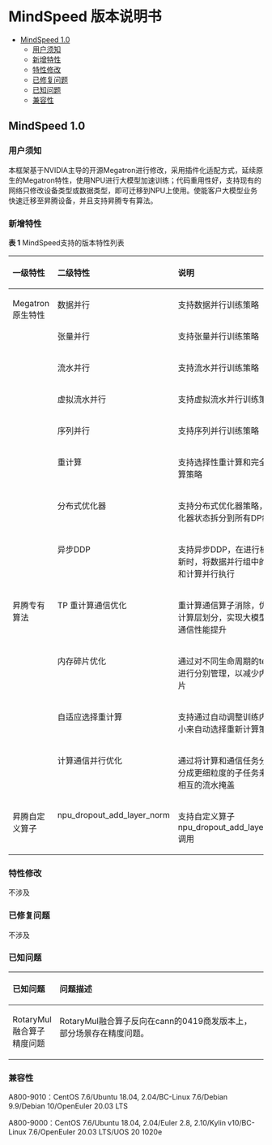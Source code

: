 # MindSpeed 版本说明书
-   [MindSpeed 1.0](#FrameworkPTAdapter-5-0-RC1md)
    -   [用户须知](#用户须知md)
    -   [新增特性](#新增特性md)
    -   [特性修改](#特性修改md)
    -   [已修复问题](#已修复问题md)
    -   [已知问题](#已知问题md)
    -   [兼容性](#兼容性md)


<h2 id="MindSpeed 1.0md">MindSpeed 1.0</h2>

<h3 id="用户须知md">用户须知</h3>

本框架基于NVIDIA主导的开源Megatron进行修改，采用插件化适配方式，延续原生的Megatron特性，使用NPU进行大模型加速训练；代码重用性好，支持现有的网络只修改设备类型或数据类型，即可迁移到NPU上使用。使能客户大模型业务快速迁移至昇腾设备，并且支持昇腾专有算法。

<h3 id="新增特性md">新增特性</h3>

**表 1** MindSpeed支持的版本特性列表

<a name="t76c34275cbb74753970f7c5a9eb594fa"></a>
<table><thead align="left"><tr id="r0c10e7163bf54fe8816ab5ca2d77ccc4"><th class="cellrowborder" valign="top" width="25.590000000000003%" id="mcps1.2.4.1.1"><p id="a7888762cf8294977b7d114b1c898d1bd"><a name="a7888762cf8294977b7d114b1c898d1bd"></a><a name="a7888762cf8294977b7d114b1c898d1bd"></a>一级特性</p>
</th>
<th class="cellrowborder" valign="top" width="15.52%" id="mcps1.2.4.1.2"><p id="a4581ffde4a5f455faadfba144243a9d4"><a name="a4581ffde4a5f455faadfba144243a9d4"></a><a name="a4581ffde4a5f455faadfba144243a9d4"></a>二级特性</p>
</th>
<th class="cellrowborder" valign="top" width="58.89%" id="mcps1.2.4.1.3"><p id="a2a1562364b09433a83133fa10b3cf2b3"><a name="a2a1562364b09433a83133fa10b3cf2b3"></a><a name="a2a1562364b09433a83133fa10b3cf2b3"></a>说明</p>
</th>
</tr>
</thead>
<tbody><tr id="row2620183971614"><td class="cellrowborder" rowspan="8" valign="top" width="25.590000000000003%" headers="mcps1.2.4.1.1 "><p id="p0819102247"><a name="p0819102247"></a><a name="p0819102247"></a>Megatron原生特性</p>
<p id="p15488161812213"><a name="p15488161812213"></a><a name="p15488161812213"></a></p>
<p id="p17381229135615"><a name="p17381229135615"></a><a name="p17381229135615"></a></p>
</td>
<td class="cellrowborder" valign="top" width="15.52%" headers="mcps1.2.4.1.2 "><p id="p76365489137"><a name="p76365489137"></a><a name="p76365489137"></a>数据并行</p>
</td>
<td class="cellrowborder" valign="top" width="58.89%" headers="mcps1.2.4.1.3 "><p id="p363616485131"><a name="p363616485131"></a><a name="p363616485131"></a>支持数据并行训练策略</p>
</td>
</tr>
<tr id="row945906124515"><td class="cellrowborder" valign="top" headers="mcps1.2.4.1.1 "><p id="p1077934311314"><a name="p1077934311314"></a><a name="p1077934311314"></a>张量并行</p>
</td>
<td class="cellrowborder" valign="top" headers="mcps1.2.4.1.2 "><p id="p3634127577"><a name="p3634127577"></a><a name="p3634127577"></a>支持张量并行训练策略</p>
</td>
</tr>
<tr id="row945906124515"><td class="cellrowborder" valign="top" headers="mcps1.2.4.1.1 "><p id="p1077934311314"><a name="p1077934311314"></a><a name="p1077934311314"></a>流水并行</p>
</td>
<td class="cellrowborder" valign="top" headers="mcps1.2.4.1.2 "><p id="p3634127577"><a name="p3634127577"></a><a name="p3634127577"></a>支持流水并行训练策略</p>
</td>
</tr>
<tr id="row945906124515"><td class="cellrowborder" valign="top" headers="mcps1.2.4.1.1 "><p id="p1077934311314"><a name="p1077934311314"></a><a name="p1077934311314"></a>虚拟流水并行</p>
</td>
<td class="cellrowborder" valign="top" headers="mcps1.2.4.1.2 "><p id="p3634127577"><a name="p3634127577"></a><a name="p3634127577"></a>支持虚拟流水并行训练策略</p>
</td>
</tr>
<tr id="row945906124515"><td class="cellrowborder" valign="top" headers="mcps1.2.4.1.1 "><p id="p1077934311314"><a name="p1077934311314"></a><a name="p1077934311314"></a>序列并行</p>
</td>
<td class="cellrowborder" valign="top" headers="mcps1.2.4.1.2 "><p id="p3634127577"><a name="p3634127577"></a><a name="p3634127577"></a>支持序列并行训练策略</p>
</td>
</tr>
<tr id="row945906124515"><td class="cellrowborder" valign="top" headers="mcps1.2.4.1.1 "><p id="p1077934311314"><a name="p1077934311314"></a><a name="p1077934311314"></a>重计算</p>
</td>
<td class="cellrowborder" valign="top" headers="mcps1.2.4.1.2 "><p id="p3634127577"><a name="p3634127577"></a><a name="p3634127577"></a>支持选择性重计算和完全重计算策略</p>
</td>
</tr>
<tr id="row945906124515"><td class="cellrowborder" valign="top" headers="mcps1.2.4.1.1 "><p id="p1077934311314"><a name="p1077934311314"></a><a name="p1077934311314"></a>分布式优化器</p>
</td>
<td class="cellrowborder" valign="top" headers="mcps1.2.4.1.2 "><p id="p3634127577"><a name="p3634127577"></a><a name="p3634127577"></a>支持分布式优化器策略，将优化器状态拆分到所有DP组间</p>
</td>
</tr>
<tr id="row945906124515"><td class="cellrowborder" valign="top" headers="mcps1.2.4.1.1 "><p id="p1077934311314"><a name="p1077934311314"></a><a name="p1077934311314"></a>异步DDP</p>
</td>
<td class="cellrowborder" valign="top" headers="mcps1.2.4.1.2 "><p id="p3634127577"><a name="p3634127577"></a><a name="p3634127577"></a>支持异步DDP，在进行梯度更新时，将数据并行组中的通信和计算并行执行</p>
</td>
</tr>
<tr id="row3722227133312"><td class="cellrowborder" rowspan="4" valign="top" width="25.590000000000003%" headers="mcps1.2.4.1.1 "><p id="p107221327153315"><a name="p107221327153315"></a><a name="p107221327153315"></a>昇腾专有算法</p>
<p id="p7778931115613"><a name="p7778931115613"></a><a name="p7778931115613"></a></p>
</td>
<td class="cellrowborder" valign="top" width="15.52%" headers="mcps1.2.4.1.2 "><p id="p153563917719"><a name="p153563917719"></a><a name="p153563917719"></a>TP 重计算通信优化</p>
</td>
<td class="cellrowborder" valign="top" width="58.89%" headers="mcps1.2.4.1.3 "><p id="p193246215619"><a name="p193246215619"></a><a name="p193246215619"></a>重计算通信算子消除，优化重计算层划分，实现大模型训练通信性能提升</p>
</td>
</tr>
<tr id="row6631141014305"><td class="cellrowborder" valign="top" headers="mcps1.2.4.1.1 "><p id="p1416445591310"><a name="p1416445591310"></a><a name="p1416445591310"></a>内存碎片优化</p>
</td>
<td class="cellrowborder" valign="top" headers="mcps1.2.4.1.2 "><p id="p1281850105718"><a name="p1281850105718"></a><a name="p1281850105718"></a>通过对不同生命周期的tensor进行分别管理，以减少内存碎片</p>
</td>
</tr>
<tr id="row577853110564"><td class="cellrowborder" valign="top" headers="mcps1.2.4.1.1 "><p id="p546144505813"><a name="p546144505813"></a><a name="p546144505813"></a>自适应选择重计算</p>
</td>
<td class="cellrowborder" valign="top" headers="mcps1.2.4.1.2 "><p id="p47781431165614"><a name="p47781431165614"></a><a name="p47781431165614"></a>支持通过自动调整训练内存大小来自动选择重新计算策略</p>
</td>
</tr>
<tr id="row6631141014305"><td class="cellrowborder" valign="top" headers="mcps1.2.4.1.1 "><p id="p1416445591310"><a name="p1416445591310"></a><a name="p1416445591310"></a>计算通信并行优化</p>
</td>
<td class="cellrowborder" valign="top" headers="mcps1.2.4.1.2 "><p id="p1281850105718"><a name="p1281850105718"></a><a name="p1281850105718"></a>通过将计算和通信任务分别拆分成更细粒度的子任务来实现相互的流水掩盖</p>
</td>
</tr>
<tr id="row3722227133312"><td class="cellrowborder" rowspan="1" valign="top" width="25.590000000000003%" headers="mcps1.2.4.1.1 "><p id="p107221327153315"><a name="p107221327153315"></a><a name="p107221327153315"></a>昇腾自定义算子</p>
<p id="p7778931115613"><a name="p7778931115613"></a><a name="p7778931115613"></a></p>
</td>
<td class="cellrowborder" valign="top" width="15.52%" headers="mcps1.2.4.1.2 "><p id="p153563917719"><a name="p153563917719"></a><a name="p153563917719"></a>npu_dropout_add_layer_norm</p>
</td>
<td class="cellrowborder" valign="top" width="58.89%" headers="mcps1.2.4.1.3 "><p id="p193246215619"><a name="p193246215619"></a><a name="p193246215619"></a>支持自定义算子npu_dropout_add_layer_norm调用</p>
</td>
</tr>
</tbody>
</table>
<h3 id="特性修改md">特性修改</h3>

不涉及

<h3 id="已修复问题md">已修复问题</h3>

不涉及

<h3 id="已知问题md">已知问题</h3>

<a name="table1969972073016"></a>
<table><thead align="left"><tr id="row3699162017307"><th class="cellrowborder" valign="top" width="18.22%" id="mcps1.1.3.1.1"><p id="p16992020153010"><a name="p16992020153010"></a><a name="p16992020153010"></a>已知问题</p>
</th>
<th class="cellrowborder" valign="top" width="81.78%" id="mcps1.1.3.1.2"><p id="p269919203308"><a name="p269919203308"></a><a name="p269919203308"></a>问题描述</p>
</th>
</tr>
</thead>
<tbody><tr id="row9699142003011"><td class="cellrowborder" valign="top" width="18.22%" headers="mcps1.1.3.1.1 "><p id="p1769932017300"><a name="p1769932017300"></a><a name="p1769932017300"></a>RotaryMul融合算子精度问题</p>
</td>
<td class="cellrowborder" valign="top" width="81.78%" headers="mcps1.1.3.1.2 "><p id="p13699152010301"><a name="p13699152010301"></a><a name="p13699152010301"></a>RotaryMul融合算子反向在cann的0419商发版本上，部分场景存在精度问题。</p>
</td>
</tr>
</tbody>
</table>
<h3 id="兼容性md">兼容性</h3>

A800-9010：CentOS 7.6/Ubuntu 18.04, 2.04/BC-Linux 7.6/Debian 9.9/Debian 10/OpenEuler 20.03 LTS

A800-9000：CentOS 7.6/Ubuntu 18.04, 2.04/Euler 2.8, 2.10/Kylin v10/BC-Linux 7.6/OpenEuler 20.03 LTS/UOS 20 1020e